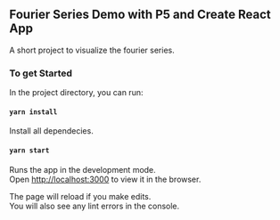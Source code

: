 ## Fourier Series Demo with P5 and Create React App

A short project to visualize the fourier series.

### To get Started

In the project directory, you can run:

#### `yarn install`

Install all dependecies.

#### `yarn start`

Runs the app in the development mode.\
Open [http://localhost:3000](http://localhost:3000) to view it in the browser.

The page will reload if you make edits.\
You will also see any lint errors in the console.
